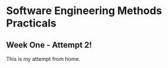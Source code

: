 <h1>Software Engineering Methods Practicals</h1>
<h2>Week One - Attempt 2!</h2>
This is my attempt from home.